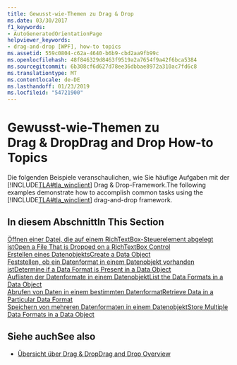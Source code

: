 ```yaml
---
title: Gewusst-wie-Themen zu Drag & Drop
ms.date: 03/30/2017
f1_keywords:
- AutoGeneratedOrientationPage
helpviewer_keywords:
- drag-and-drop [WPF], how-to topics
ms.assetid: 559c0804-c62a-4640-b6b9-cbd2aa9fb99c
ms.openlocfilehash: 48f846329d8463f9519a2a7654f9a42f6bca5384
ms.sourcegitcommit: 6b308cf6d627d78ee36dbbae8972a310ac7fd6c8
ms.translationtype: MT
ms.contentlocale: de-DE
ms.lasthandoff: 01/23/2019
ms.locfileid: "54721900"
---
```

# <a name="drag-and-drop-how-to-topics"></a><span data-ttu-id="41a02-102">Gewusst-wie-Themen zu Drag & Drop</span><span class="sxs-lookup"><span data-stu-id="41a02-102">Drag and Drop How-to Topics</span></span>
<span data-ttu-id="41a02-103">Die folgenden Beispiele veranschaulichen, wie Sie häufige Aufgaben mit der [!INCLUDE[TLA#tla_winclient](../../../../includes/tlasharptla-winclient-md.md)] Drag & Drop-Framework.</span><span class="sxs-lookup"><span data-stu-id="41a02-103">The following examples demonstrate how to accomplish common tasks using the [!INCLUDE[TLA#tla_winclient](../../../../includes/tlasharptla-winclient-md.md)] drag-and-drop framework.</span></span>  
  
## <a name="in-this-section"></a><span data-ttu-id="41a02-104">In diesem Abschnitt</span><span class="sxs-lookup"><span data-stu-id="41a02-104">In This Section</span></span>  
 [<span data-ttu-id="41a02-105">Öffnen einer Datei, die auf einem RichTextBox-Steuerelement abgelegt ist</span><span class="sxs-lookup"><span data-stu-id="41a02-105">Open a File That is Dropped on a RichTextBox Control</span></span>](../../../../docs/framework/wpf/advanced/how-to-open-a-file-that-is-dropped-on-a-richtextbox-control.md)  
 [<span data-ttu-id="41a02-106">Erstellen eines Datenobjekts</span><span class="sxs-lookup"><span data-stu-id="41a02-106">Create a Data Object</span></span>](../../../../docs/framework/wpf/advanced/how-to-create-a-data-object.md)  
 [<span data-ttu-id="41a02-107">Feststellen, ob ein Datenformat in einem Datenobjekt vorhanden ist</span><span class="sxs-lookup"><span data-stu-id="41a02-107">Determine if a Data Format is Present in a Data Object</span></span>](../../../../docs/framework/wpf/advanced/how-to-determine-if-a-data-format-is-present-in-a-data-object.md)  
 [<span data-ttu-id="41a02-108">Auflisten der Datenformate in einem Datenobjekt</span><span class="sxs-lookup"><span data-stu-id="41a02-108">List the Data Formats in a Data Object</span></span>](../../../../docs/framework/wpf/advanced/how-to-list-the-data-formats-in-a-data-object.md)  
 [<span data-ttu-id="41a02-109">Abrufen von Daten in einem bestimmten Datenformat</span><span class="sxs-lookup"><span data-stu-id="41a02-109">Retrieve Data in a Particular Data Format</span></span>](../../../../docs/framework/wpf/advanced/how-to-retrieve-data-in-a-particular-data-format.md)  
 [<span data-ttu-id="41a02-110">Speichern von mehreren Datenformaten in einem Datenobjekt</span><span class="sxs-lookup"><span data-stu-id="41a02-110">Store Multiple Data Formats in a Data Object</span></span>](../../../../docs/framework/wpf/advanced/how-to-store-multiple-data-formats-in-a-data-object.md)  
  
## <a name="see-also"></a><span data-ttu-id="41a02-111">Siehe auch</span><span class="sxs-lookup"><span data-stu-id="41a02-111">See also</span></span>
- [<span data-ttu-id="41a02-112">Übersicht über Drag & Drop</span><span class="sxs-lookup"><span data-stu-id="41a02-112">Drag and Drop Overview</span></span>](../../../../docs/framework/wpf/advanced/drag-and-drop-overview.md)
